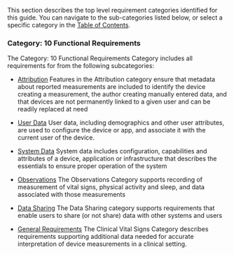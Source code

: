 <!-- functional_requirements.md {% comment %}
*****************************************************************************************
*                            WARNING: DO NOT EDIT THIS FILE                             *
*                                                                                       *
* This file is generated by SUSHI. Any edits you make to this file will be overwritten. *
*                                                                                       *
* To change the contents of this file, edit the original source file at:                *
* ig-data\input\pagecontent\10_functional_requirements.md                               *
*****************************************************************************************
{% endcomment %} -->
This section describes the top level requirement categories identified for this guide.
You can navigate to the sub-categories listed below, or select a specific category in
the [Table of Contents](toc.html).
<span id='10-functional-requirements'/>
### Category: 10 Functional Requirements

The Category: 10 Functional Requirements Category includes all requirements for from the following subcategories:
 * [Attribution](attribution.html)
   Features in the Attribution category ensure that metadata about reported measurements are included to identify the device creating a measurement, the author creating manually entered data, and that devices are not permanently linked to a given user and can be readily replaced at need

 * [User Data](user_data.html)
   User data, including demographics and other user attributes, are used to configure the device or app, and associate it with the current user of the device.

 * [System Data](system_data.html)
   System data includes configuration, capabilities and attributes of a device, application or infrastructure that describes the essentials to ensure proper operation of the system

 * [Observations](observations.html)
   The Observations Category supports recording of measurement of vital signs, physical activity and sleep, and data associated with those measurements

 * [Data Sharing](data_sharing.html)
   The Data Sharing category supports requirements that enable users to share (or not share) data with other systems and users

 * [General Requirements](general_requirements.html)
   The Clinical Vital Signs Category describes requirements supporting additional data needed for accurate interpretation of device measurements in a clinical setting.

